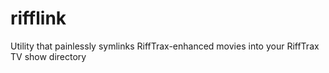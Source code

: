 # rifflink
Utility that painlessly symlinks RiffTrax-enhanced movies into your RiffTrax TV show directory
